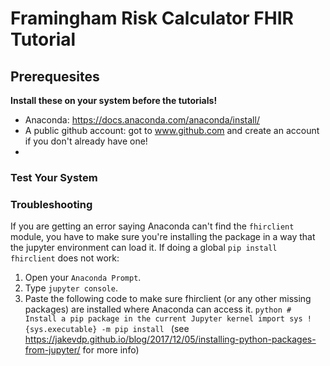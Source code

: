 # Framingham Risk Calculator FHIR Tutorial 

## Prerequesites
**Install these on your system before the tutorials!**

- Anaconda: https://docs.anaconda.com/anaconda/install/
- A public github account: got to www.github.com and create an account if you don't already have one!
- 

### Test Your System

### Troubleshooting
If you are getting an error saying Anaconda can't find the `fhirclient` module, you have to make sure you're installing the package in a way that the jupyter environment can load it. If doing a global `pip install fhirclient` does not work:

1. Open your `Anaconda Prompt`. 
2. Type `jupyter console`.
3. Paste the following code to make sure fhirclient (or any other missing packages) are installed where Anaconda can access it.
        ```python
        # Install a pip package in the current Jupyter kernel
        import sys
        !{sys.executable} -m pip install
        ```
(see https://jakevdp.github.io/blog/2017/12/05/installing-python-packages-from-jupyter/ for more info)
